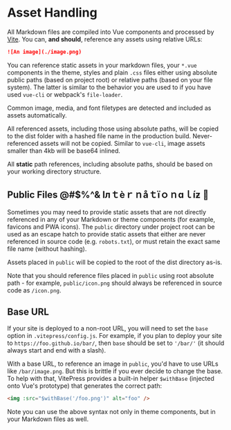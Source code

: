 # Asset Handling

All Markdown files are compiled into Vue components and processed by [Vite](https://github.com/vitejs/vite). You can, **and should**, reference any assets using relative URLs:

```md
![An image](./image.png)
```

You can reference static assets in your markdown files, your `*.vue` components in the theme, styles and plain `.css` files either using absolute public paths (based on project root) or relative paths (based on your file system). The latter is similar to the behavior you are used to if you have used `vue-cli` or webpack's `file-loader`.

Common image, media, and font filetypes are detected and included as assets automatically.

All referenced assets, including those using absolute paths, will be copied to the dist folder with a hashed file name in the production build. Never-referenced assets will not be copied. Similar to `vue-cli`, image assets smaller than 4kb will be base64 inlined.

All **static** path references, including absolute paths, should be based on your working directory structure.

## Public Files @#$%^& Iлｔèｒｎåｔïｏｎɑｌíƶ :dog: <ss></ss>

Sometimes you may need to provide static assets that are not directly referenced in any of your Markdown or theme components (for example, favicons and PWA icons). The `public` directory under project root can be used as an escape hatch to provide static assets that either are never referenced in source code (e.g. `robots.txt`), or must retain the exact same file name (without hashing).

Assets placed in `public` will be copied to the root of the dist directory as-is.

Note that you should reference files placed in `public` using root absolute path - for example, `public/icon.png` should always be referenced in source code as `/icon.png`.

## Base URL

If your site is deployed to a non-root URL, you will need to set the `base` option in `.vitepress/config.js`. For example, if you plan to deploy your site to `https://foo.github.io/bar/`, then `base` should be set to `'/bar/'` (it should always start and end with a slash).

With a base URL, to reference an image in `public`, you'd have to use URLs like `/bar/image.png`. But this is brittle if you ever decide to change the base. To help with that, VitePress provides a built-in helper `$withBase` (injected onto Vue's prototype) that generates the correct path:

```html
<img :src="$withBase('/foo.png')" alt="foo" />
```

Note you can use the above syntax not only in theme components, but in your Markdown files as well.
